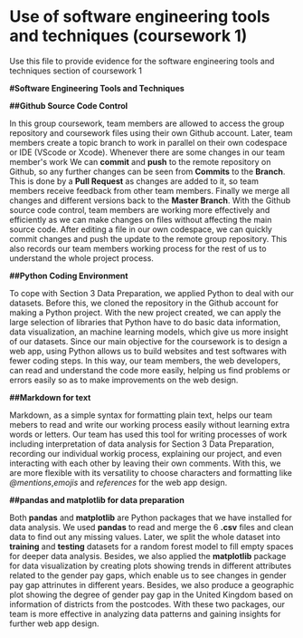 # Use of software engineering tools and techniques (coursework 1)

Use this file to provide evidence for the software engineering tools and techniques section of coursework 1

**#Software Engineering Tools and Techniques**


**##Github Source Code Control**
 
In this group coursework, team members are allowed to access the group repository and coursework files using their own Github account. Later, team members create a topic branch to work in parallel on their own codespace or IDE (VScode or Xcode). Whenever there are some changes in our team member's work We can **commit** and **push** to the remote repository on Github, so any further changes can be seen from **Commits** to the **Branch**. This is done by a **Pull Request** as changes are added to it, so team members receive feedback from other team members. Finally we merge all changes and different versions back to the **Master Branch**.  With the Github source code control, team members are working more effectively and efficiently as we can make changes on files without affecting the main source code. After editing a file in our own codespace, we can quickly commit changes and push the update to the remote group repository. This also records our team members working process for the rest of us to understand the whole project process.

**##Python Coding Environment**
  
To cope with Section 3 Data Preparation, we applied Python to deal with our datasets. Before this, we cloned the repository in the Github account for making a Python project. With the new project created, we can apply the large selection of libraries that Python have to do basic data information, data visualization, an machine learning models, which give us more insight of our datasets. Since our main objective for the coursework is to design a web app, using Python allows us to build websites and test softwares with fewer coding steps. In this way, our team members, the web developers, can read and understand the code more easily, helping us find problems or errors easily so as to make improvements on the web design. 

**##Markdown for text**

Markdown, as a simple syntax for formatting plain text, helps our team mebers to read and write our working process easily without learning extra words or letters. Our team has used this tool for writing processes of work including interpretation of data analysis for Section 3 Data Preparation, recording our individual workig process, explaining our project, and even interacting with each other by leaving their own comments. With this, we are more flexible with its versatility to choose characters and formatting like *@mentions*,*emojis* and *references* for the web app design. 


**##pandas and matplotlib for data preparation**

Both **pandas** and **matplotlib** are Python packages that we have installed for data analysis. We used **pandas** to read and merge the 6 **.csv** files and clean data to find out any missing values. Later, we split the whole dataset into **training** and **testing** datasets for a random forest model to fill empty spaces for deeper data analysis. Besides, we also applied the **matplotlib** package for data visualization by creating plots showing trends in different attributes related to the gender pay gaps, which enable us to see changes in gender pay gap attrinutes in different years. Besides, we also produce a geographic plot showing the degree of gender pay gap in the United Kingdom based on information of districts from the postcodes. With these two packages, our team is more effective in analyzing data patterns and gaining insights for further web app design.
